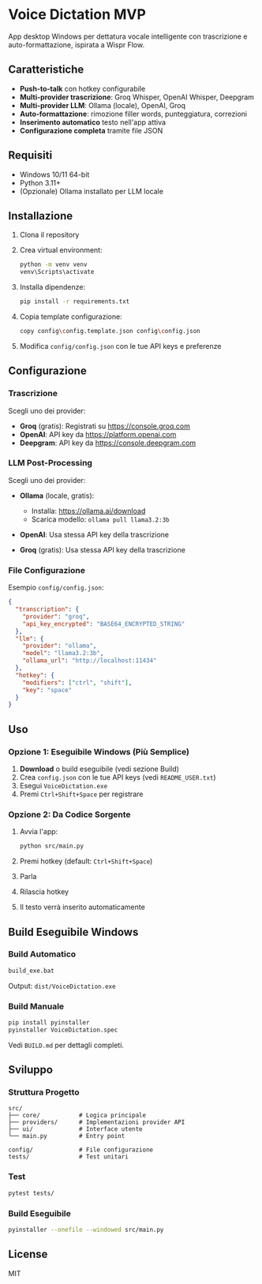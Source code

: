# Voice Dictation MVP

App desktop Windows per dettatura vocale intelligente con trascrizione e auto-formattazione, ispirata a Wispr Flow.

## Caratteristiche

- **Push-to-talk** con hotkey configurabile
- **Multi-provider trascrizione**: Groq Whisper, OpenAI Whisper, Deepgram
- **Multi-provider LLM**: Ollama (locale), OpenAI, Groq
- **Auto-formattazione**: rimozione filler words, punteggiatura, correzioni
- **Inserimento automatico** testo nell'app attiva
- **Configurazione completa** tramite file JSON

## Requisiti

- Windows 10/11 64-bit
- Python 3.11+
- (Opzionale) Ollama installato per LLM locale

## Installazione

1. Clona il repository
2. Crea virtual environment:
   ```bash
   python -m venv venv
   venv\Scripts\activate
   ```

3. Installa dipendenze:
   ```bash
   pip install -r requirements.txt
   ```

4. Copia template configurazione:
   ```bash
   copy config\config.template.json config\config.json
   ```

5. Modifica `config/config.json` con le tue API keys e preferenze

## Configurazione

### Trascrizione

Scegli uno dei provider:

- **Groq** (gratis): Registrati su https://console.groq.com
- **OpenAI**: API key da https://platform.openai.com
- **Deepgram**: API key da https://console.deepgram.com

### LLM Post-Processing

Scegli uno dei provider:

- **Ollama** (locale, gratis):
  - Installa: https://ollama.ai/download
  - Scarica modello: `ollama pull llama3.2:3b`

- **OpenAI**: Usa stessa API key della trascrizione

- **Groq** (gratis): Usa stessa API key della trascrizione

### File Configurazione

Esempio `config/config.json`:

```json
{
  "transcription": {
    "provider": "groq",
    "api_key_encrypted": "BASE64_ENCRYPTED_STRING"
  },
  "llm": {
    "provider": "ollama",
    "model": "llama3.2:3b",
    "ollama_url": "http://localhost:11434"
  },
  "hotkey": {
    "modifiers": ["ctrl", "shift"],
    "key": "space"
  }
}
```

## Uso

### Opzione 1: Eseguibile Windows (Più Semplice)

1. **Download** o build eseguibile (vedi sezione Build)
2. Crea `config.json` con le tue API keys (vedi `README_USER.txt`)
3. Esegui `VoiceDictation.exe`
4. Premi `Ctrl+Shift+Space` per registrare

### Opzione 2: Da Codice Sorgente

1. Avvia l'app:
   ```bash
   python src/main.py
   ```

2. Premi hotkey (default: `Ctrl+Shift+Space`)
3. Parla
4. Rilascia hotkey
5. Il testo verrà inserito automaticamente

## Build Eseguibile Windows

### Build Automatico

```cmd
build_exe.bat
```

Output: `dist/VoiceDictation.exe`

### Build Manuale

```bash
pip install pyinstaller
pyinstaller VoiceDictation.spec
```

Vedi `BUILD.md` per dettagli completi.

## Sviluppo

### Struttura Progetto

```
src/
├── core/           # Logica principale
├── providers/      # Implementazioni provider API
├── ui/             # Interface utente
└── main.py         # Entry point

config/             # File configurazione
tests/              # Test unitari
```

### Test

```bash
pytest tests/
```

### Build Eseguibile

```bash
pyinstaller --onefile --windowed src/main.py
```

## License

MIT
